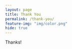 ```yaml
---
layout: page
title: Thank You
permalink: /thank-you/
feature-img: "img/color.png"
hide: true
---
```


Thanks! 

